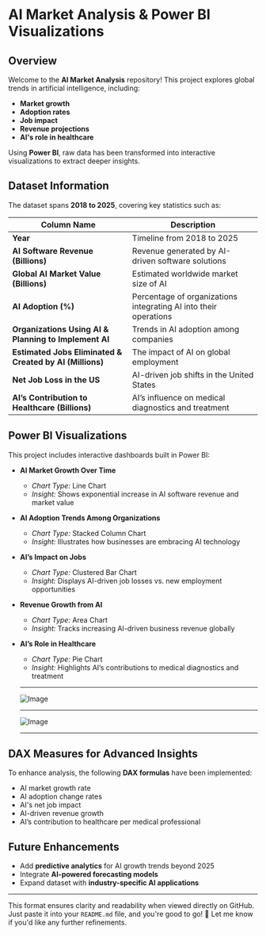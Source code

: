 # AI Market Analysis & Power BI Visualizations

## Overview
Welcome to the **AI Market Analysis** repository! This project explores global trends in artificial intelligence, including:

- **Market growth**
- **Adoption rates**
- **Job impact**
- **Revenue projections**
- **AI's role in healthcare**

Using **Power BI**, raw data has been transformed into interactive visualizations to extract deeper insights.

## Dataset Information
The dataset spans **2018 to 2025**, covering key statistics such as:

| Column Name | Description |
|------------|-------------|
| **Year** | Timeline from 2018 to 2025 |
| **AI Software Revenue (Billions)** | Revenue generated by AI-driven software solutions |
| **Global AI Market Value (Billions)** | Estimated worldwide market size of AI |
| **AI Adoption (%)** | Percentage of organizations integrating AI into their operations |
| **Organizations Using AI & Planning to Implement AI** | Trends in AI adoption among companies |
| **Estimated Jobs Eliminated & Created by AI (Millions)** | The impact of AI on global employment |
| **Net Job Loss in the US** | AI-driven job shifts in the United States |
| **AI’s Contribution to Healthcare (Billions)** | AI’s influence on medical diagnostics and treatment |

## Power BI Visualizations
This project includes interactive dashboards built in Power BI:

- **AI Market Growth Over Time**  
  - *Chart Type:* Line Chart  
  - *Insight:* Shows exponential increase in AI software revenue and market value

- **AI Adoption Trends Among Organizations**  
  - *Chart Type:* Stacked Column Chart  
  - *Insight:* Illustrates how businesses are embracing AI technology

- **AI’s Impact on Jobs**  
  - *Chart Type:* Clustered Bar Chart  
  - *Insight:* Displays AI-driven job losses vs. new employment opportunities

- **Revenue Growth from AI**  
  - *Chart Type:* Area Chart  
  - *Insight:* Tracks increasing AI-driven business revenue globally

- **AI’s Role in Healthcare**  
  - *Chart Type:* Pie Chart  
  - *Insight:* Highlights AI’s contributions to medical diagnostics and treatment
 
  - --
  ![Image](https://github.com/user-attachments/assets/41b086f5-2f7d-4b76-ae3e-fc32052dcf39)

  ---
  ![Image](https://github.com/user-attachments/assets/e5429fa4-bc1d-4908-beb6-593f1197f2a0)

  ---

## DAX Measures for Advanced Insights
To enhance analysis, the following **DAX formulas** have been implemented:

- AI market growth rate  
- AI adoption change rates  
- AI's net job impact  
- AI-driven revenue growth  
- AI’s contribution to healthcare per medical professional  



## Future Enhancements
- Add **predictive analytics** for AI growth trends beyond 2025  
- Integrate **AI-powered forecasting models**  
- Expand dataset with **industry-specific AI applications**  

---

This format ensures clarity and readability when viewed directly on GitHub. Just paste it into your `README.md` file, and you're good to go! 🚀 Let me know if you'd like any further refinements.  
